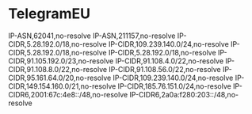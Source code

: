 # TelegramEU
IP-ASN,62041,no-resolve
IP-ASN,211157,no-resolve
IP-CIDR,5.28.192.0/18,no-resolve
IP-CIDR,109.239.140.0/24,no-resolve
IP-CIDR,5.28.192.0/18,no-resolve
IP-CIDR,5.28.192.0/18,no-resolve
IP-CIDR,91.105.192.0/23,no-resolve
IP-CIDR,91.108.4.0/22,no-resolve
IP-CIDR,91.108.8.0/22,no-resolve
IP-CIDR,91.108.56.0/22,no-resolve
IP-CIDR,95.161.64.0/20,no-resolve
IP-CIDR,109.239.140.0/24,no-resolve
IP-CIDR,149.154.160.0/21,no-resolve
IP-CIDR,185.76.151.0/24,no-resolve
IP-CIDR6,2001:67c:4e8::/48,no-resolve
IP-CIDR6,2a0a:f280:203::/48,no-resolve
